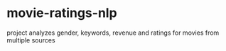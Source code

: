 # movie-ratings-nlp
project analyzes gender, keywords, revenue and ratings for movies from multiple sources
